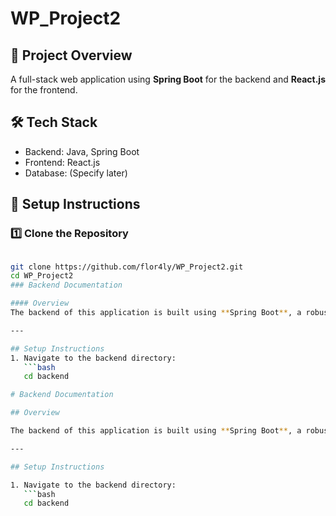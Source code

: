 # WP_Project2


## 📌 Project Overview
A full-stack web application using **Spring Boot** for the backend and **React.js** for the frontend.

## 🛠️ Tech Stack
- Backend: Java, Spring Boot
- Frontend: React.js
- Database: (Specify later)

## 🚀 Setup Instructions
### 1️⃣ Clone the Repository
```bash

git clone https://github.com/flor4ly/WP_Project2.git
cd WP_Project2
### Backend Documentation

#### Overview
The backend of this application is built using **Spring Boot**, a robust Java framework. It provides RESTful APIs, processes business logic, and manages database integration. This layer acts as the backbone of the application, ensuring smooth and secure communication with the frontend.

---

## Setup Instructions
1. Navigate to the backend directory:
   ```bash
   cd backend

# Backend Documentation

## Overview

The backend of this application is built using **Spring Boot**, a robust Java framework. It provides RESTful APIs, processes business logic, and manages database integration. This layer acts as the backbone of the application, ensuring smooth and secure communication with the frontend.

---

## Setup Instructions

1. Navigate to the backend directory:
   ```bash
   cd backend

